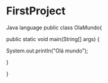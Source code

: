 # FirstProject
Java language
public class OlaMundo{

public static void main(String[] args) {

System.out.println("Olá mundo");

}

}
